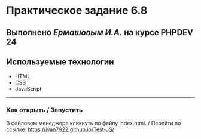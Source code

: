 # Практическое задание 6.8

Выполнено _Ермашовым И.А._ на курсе PHPDEV 24
---
## Используемые технологии
* HTML
* CSS
* JavaScript
---
### Как открыть / Запустить
В файловом менеджере кликнуть по файлу index.html. / Перейти по ссылке: <https://ivan7922.github.io/Test-JS/>
